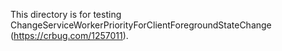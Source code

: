 This directory is for testing ChangeServiceWorkerPriorityForClientForegroundStateChange (https://crbug.com/1257011).
